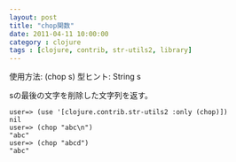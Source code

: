 ```yaml
---
layout: post
title: "chop関数"
date: 2011-04-11 10:00:00
category : clojure
tags : [clojure, contrib, str-utils2, library]
---
```

使用方法: (chop s)
型ヒント: String s

sの最後の文字を削除した文字列を返す。

<!-- more -->

	user=> (use '[clojure.contrib.str-utils2 :only (chop)])
	nil
	user=> (chop "abc\n")
	"abc"
	user=> (chop "abcd")
	"abc"
